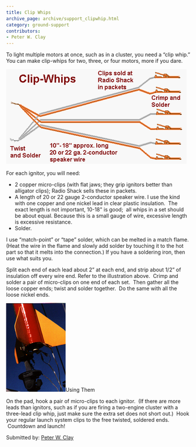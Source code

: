 ```yaml
---
title: Clip Whips
archive_page: archive/support_clipwhip.html
category: ground-support
contributors:
- Peter W. Clay
---
```

To light multiple motors at once, such as in a cluster, you need a “clip whip.” You can make clip-whips for two, three, or four motors, more if you dare.

![](/images/cluster_clipwhip.gif)

For each ignitor, you will need:

- 2 copper micro-clips (with flat jaws; they grip ignitors better than alligator clips); Radio Shack sells these in packets.
- A length of 20 or 22 gauge 2-conductor speaker wire. I use the kind with one copper and one nickel lead in clear plastic insulation. &nbsp;The exact length is not important, 10-18" is good; &nbsp;all whips in a set should be about equal. Because this is a small gauge of wire, excessive length is excessive resistance.
- Solder.

I use “match-point” or “tape” solder, which can be melted in a match flame. (Heat the wire in the flame and slowly add solder by touching it to the hot part so that it melts into the connection.) If you have a soldering iron, then use what suits you.

Split each end of each lead about 2” at each end, and strip about 1/2” of insulation off every wire end. Refer to the illustration above. &nbsp;Crimp and solder a pair of micro-clips on one end of each set. &nbsp;Then gather all the loose copper ends; twist and solder together. &nbsp;Do the same with all the loose nickel ends.

![](/images/cluster_bbbvclip.gif)Using Them

On the pad, hook a pair of micro-clips to each ignitor. &nbsp;(If there are more leads than ignitors, such as if you are firing a two-engine cluster with a three-lead clip whip, just make sure the extra set does not short out.) &nbsp;Hook your regular launch system clips to the free twisted, soldered ends. &nbsp;Countdown and launch!

Submitted by: [Peter W. Clay](mailto:peterlynnc@aol.com)

